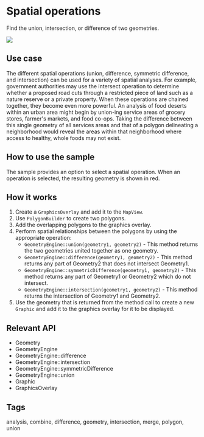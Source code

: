 # Spatial operations

Find the union, intersection, or difference of two geometries.

![](screenshot.png)

## Use case

The different spatial operations (union, difference, symmetric difference, and intersection) can be used for a variety of spatial analyses. For example, government authorities may use the intersect operation to determine whether a proposed road cuts through a restricted piece of land such as a nature reserve or a private property.
When these operations are chained together, they become even more powerful. An analysis of food deserts within an urban area might begin by union-ing service areas of grocery stores, farmer's markets, and food co-ops. Taking the difference between this single geometry of all services areas and that of a polygon delineating a neighborhood would reveal the areas within that neighborhood where access to healthy, whole foods may not exist.

## How to use the sample

The sample provides an option to select a spatial operation. When an operation is selected, the resulting geometry is shown in red.

## How it works

1. Create a `GraphicsOverlay` and add it to the `MapView`.
2. Use `PolygonBuilder` to create two polygons.
3. Add the overlapping polygons to the graphics overlay.
4. Perform spatial relationships between the polygons by using the appropriate operation:
    * `GeometryEngine::union(geometry1, geometry2)` - This method returns the two geometries united together as one geometry.
    * `GeometryEngine::difference(geometry1, geometry2)` - This method returns any part of Geometry2 that does not intersect Geometry1.
    * `GeometryEngine::symmetricDifference(geometry1, geometry2)` - This method returns any part of Geometry1 or Geometry2 which do not intersect.
    * `GeometryEngine::intersection(geometry1, geometry2)` - This method returns the intersection of Geometry1 and Geometry2.
5. Use the geometry that is returned from the method call to create a new `Graphic` and add it to the graphics overlay for it to be displayed.

## Relevant API

* Geometry
* GeometryEngine
* GeometryEngine::difference
* GeometryEngine::intersection
* GeometryEngine::symmetricDifference
* GeometryEngine::union
* Graphic
* GraphicsOverlay

## Tags

analysis, combine, difference, geometry, intersection, merge, polygon, union
